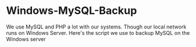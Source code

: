 Windows-MySQL-Backup
====================

We use MySQL and PHP a lot with our systems. Though our local network runs on Windows Server. Here's the script we use to backup MySQL on the Windows server